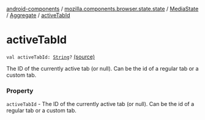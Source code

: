 [android-components](../../../index.md) / [mozilla.components.browser.state.state](../../index.md) / [MediaState](../index.md) / [Aggregate](index.md) / [activeTabId](./active-tab-id.md)

# activeTabId

`val activeTabId: `[`String`](https://kotlinlang.org/api/latest/jvm/stdlib/kotlin/-string/index.html)`?` [(source)](https://github.com/mozilla-mobile/android-components/blob/master/components/browser/state/src/main/java/mozilla/components/browser/state/state/MediaState.kt#L73)

The ID of the currently active tab (or null). Can be the id of a regular
tab or a custom tab.

### Property

`activeTabId` - The ID of the currently active tab (or null). Can be the id of a regular
tab or a custom tab.